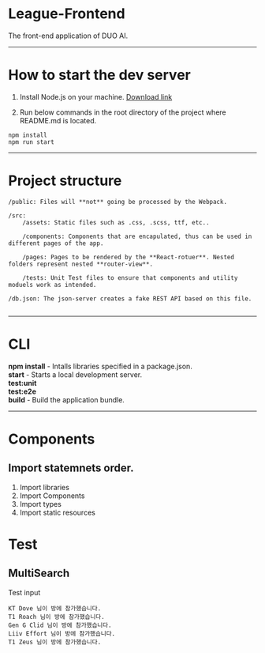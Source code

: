 # League-Frontend

The front-end application of DUO AI.

---

# How to start the dev server

1. Install Node.js on your machine. [Download link](https://nodejs.org/en/)

2. Run below commands in the root directory of the project where README.md is located.

```
npm install
npm run start
```

---

# Project structure

```
/public: Files will **not** going be processed by the Webpack.

/src:
    /assets: Static files such as .css, .scss, ttf, etc..

    /components: Components that are encapulated, thus can be used in different pages of the app.

    /pages: Pages to be rendered by the **React-rotuer**. Nested folders represent nested **router-view**.

    /tests: Unit Test files to ensure that components and utility moduels work as intended.

/db.json: The json-server creates a fake REST API based on this file.


```

---

# CLI

**npm install** - Intalls libraries specified in a package.json.
<br>
**start** - Starts a local development server.
<br>
**test:unit**
<br>
**test:e2e**
<br>
**build** - Build the application bundle.

---

# Components

## Import statemnets order.

1. Import libraries
2. Import Components
3. Import types
4. Import static resources

# Test

## MultiSearch

Test input

```
KT Dove 님이 방에 참가했습니다.
T1 Roach 님이 방에 참가했습니다.
Gen G Clid 님이 방에 참가했습니다.
Liiv Effort 님이 방에 참가했습니다.
T1 Zeus 님이 방에 참가했습니다.
```

